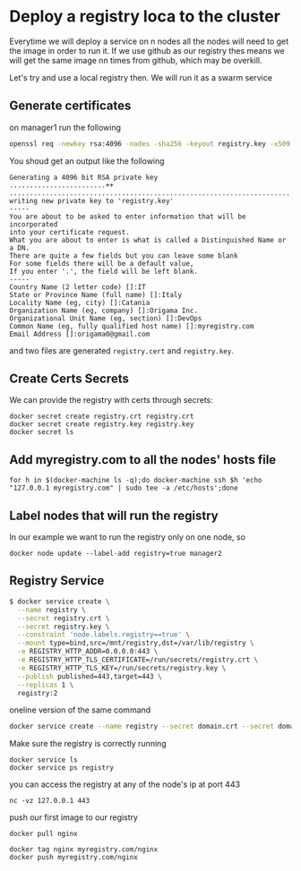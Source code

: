 # Deploy a registry loca to the cluster

Everytime we will deploy a service on n nodes all the nodes will need to get the image in order to run it.
If we use github as our registry thes means we will get the same image nn times from github, which may be overkill.

Let's try and use a local registry then. We will run it as a swarm service

## Generate certificates

on manager1 run the following

```sh
openssl req -newkey rsa:4096 -nodes -sha256 -keyout registry.key -x509 -days 365 -out registry.crt
```
You shoud get an output like the following
```
Generating a 4096 bit RSA private key
........................++
.....................................................................................................................................................................++
writing new private key to 'registry.key'
-----
You are about to be asked to enter information that will be incorporated
into your certificate request.
What you are about to enter is what is called a Distinguished Name or a DN.
There are quite a few fields but you can leave some blank
For some fields there will be a default value,
If you enter '.', the field will be left blank.
-----
Country Name (2 letter code) []:IT
State or Province Name (full name) []:Italy
Locality Name (eg, city) []:Catania
Organization Name (eg, company) []:Origama Inc.
Organizational Unit Name (eg, section) []:DevOps
Common Name (eg, fully qualified host name) []:myregistry.com
Email Address []:origama0@gmail.com
```

and two files are generated `registry.cert` and `registry.key`.

## Create Certs Secrets

We can provide the registry with certs through secrets:

```
docker secret create registry.crt registry.crt
docker secret create registry.key registry.key
docker secret ls
```

## Add myregistry.com to all the nodes' hosts file

```
for h in $(docker-machine ls -q);do docker-machine ssh $h 'echo "127.0.0.1 myregistry.com" | sudo tee -a /etc/hosts';done
```

## Label nodes that will run the registry

In our example we want to run the registry only on one node, so

```
docker node update --label-add registry=true manager2
```

## Registry Service

```sh
$ docker service create \
  --name registry \
  --secret registry.crt \
  --secret registry.key \
  --constraint 'node.labels.registry==true' \
  --mount type=bind,src=/mnt/registry,dst=/var/lib/registry \
  -e REGISTRY_HTTP_ADDR=0.0.0.0:443 \
  -e REGISTRY_HTTP_TLS_CERTIFICATE=/run/secrets/registry.crt \
  -e REGISTRY_HTTP_TLS_KEY=/run/secrets/registry.key \
  --publish published=443,target=443 \
  --replicas 1 \
  registry:2
```

oneline version of the same command
```sh
docker service create --name registry --secret domain.crt --secret domain.key --constraint 'node.labels.registry==true' --mount type=bind,src=/mnt/registry,dst=/var/lib/registry -e REGISTRY_HTTP_ADDR=0.0.0.0:443 -e REGISTRY_HTTP_TLS_CERTIFICATE=/run/secrets/domain.crt -e REGISTRY_HTTP_TLS_KEY=/run/secrets/domain.key --publish published=443,target=443 --replicas 1 registry:2
```

Make sure the registry is correctly running

```
docker service ls
docker service ps registry
```

you can access the registry at any of the node's ip at port 443

```
nc -vz 127.0.0.1 443
```

push our first image to our registry

```
docker pull nginx

docker tag nginx myregistry.com/nginx
docker push myregistry.com/nginx
```